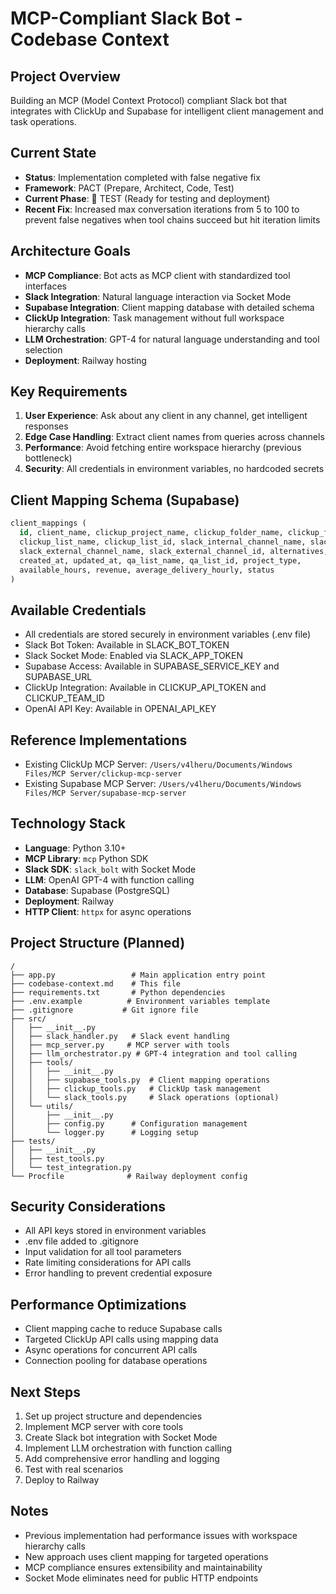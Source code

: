# MCP-Compliant Slack Bot - Codebase Context

## Project Overview
Building an MCP (Model Context Protocol) compliant Slack bot that integrates with ClickUp and Supabase for intelligent client management and task operations.

## Current State
- **Status**: Implementation completed with false negative fix
- **Framework**: PACT (Prepare, Architect, Code, Test)
- **Current Phase**: 🧪 TEST (Ready for testing and deployment)
- **Recent Fix**: Increased max conversation iterations from 5 to 100 to prevent false negatives when tool chains succeed but hit iteration limits

## Architecture Goals
- **MCP Compliance**: Bot acts as MCP client with standardized tool interfaces
- **Slack Integration**: Natural language interaction via Socket Mode
- **Supabase Integration**: Client mapping database with detailed schema
- **ClickUp Integration**: Task management without full workspace hierarchy calls
- **LLM Orchestration**: GPT-4 for natural language understanding and tool selection
- **Deployment**: Railway hosting

## Key Requirements
1. **User Experience**: Ask about any client in any channel, get intelligent responses
2. **Edge Case Handling**: Extract client names from queries across channels
3. **Performance**: Avoid fetching entire workspace hierarchy (previous bottleneck)
4. **Security**: All credentials in environment variables, no hardcoded secrets

## Client Mapping Schema (Supabase)
```sql
client_mappings (
  id, client_name, clickup_project_name, clickup_folder_name, clickup_folder_id,
  clickup_list_name, clickup_list_id, slack_internal_channel_name, slack_internal_channel_id,
  slack_external_channel_name, slack_external_channel_id, alternatives, notes,
  created_at, updated_at, qa_list_name, qa_list_id, project_type,
  available_hours, revenue, average_delivery_hourly, status
)
```

## Available Credentials
- All credentials are stored securely in environment variables (.env file)
- Slack Bot Token: Available in SLACK_BOT_TOKEN
- Slack Socket Mode: Enabled via SLACK_APP_TOKEN
- Supabase Access: Available in SUPABASE_SERVICE_KEY and SUPABASE_URL
- ClickUp Integration: Available in CLICKUP_API_TOKEN and CLICKUP_TEAM_ID
- OpenAI API Key: Available in OPENAI_API_KEY

## Reference Implementations
- Existing ClickUp MCP Server: `/Users/v4lheru/Documents/Windows Files/MCP Server/clickup-mcp-server`
- Existing Supabase MCP Server: `/Users/v4lheru/Documents/Windows Files/MCP Server/supabase-mcp-server`

## Technology Stack
- **Language**: Python 3.10+
- **MCP Library**: `mcp` Python SDK
- **Slack SDK**: `slack_bolt` with Socket Mode
- **LLM**: OpenAI GPT-4 with function calling
- **Database**: Supabase (PostgreSQL)
- **Deployment**: Railway
- **HTTP Client**: `httpx` for async operations

## Project Structure (Planned)
```
/
├── app.py                 # Main application entry point
├── codebase-context.md    # This file
├── requirements.txt       # Python dependencies
├── .env.example          # Environment variables template
├── .gitignore           # Git ignore file
├── src/
│   ├── __init__.py
│   ├── slack_handler.py   # Slack event handling
│   ├── mcp_server.py     # MCP server with tools
│   ├── llm_orchestrator.py # GPT-4 integration and tool calling
│   ├── tools/
│   │   ├── __init__.py
│   │   ├── supabase_tools.py  # Client mapping operations
│   │   ├── clickup_tools.py   # ClickUp task management
│   │   └── slack_tools.py     # Slack operations (optional)
│   └── utils/
│       ├── __init__.py
│       ├── config.py      # Configuration management
│       └── logger.py      # Logging setup
├── tests/
│   ├── __init__.py
│   ├── test_tools.py
│   └── test_integration.py
└── Procfile              # Railway deployment config
```

## Security Considerations
- All API keys stored in environment variables
- .env file added to .gitignore
- Input validation for all tool parameters
- Rate limiting considerations for API calls
- Error handling to prevent credential exposure

## Performance Optimizations
- Client mapping cache to reduce Supabase calls
- Targeted ClickUp API calls using mapping data
- Async operations for concurrent API calls
- Connection pooling for database operations

## Next Steps
1. Set up project structure and dependencies
2. Implement MCP server with core tools
3. Create Slack bot integration with Socket Mode
4. Implement LLM orchestration with function calling
5. Add comprehensive error handling and logging
6. Test with real scenarios
7. Deploy to Railway

## Notes
- Previous implementation had performance issues with workspace hierarchy calls
- New approach uses client mapping for targeted operations
- MCP compliance ensures extensibility and maintainability
- Socket Mode eliminates need for public HTTP endpoints
